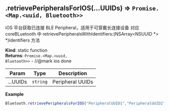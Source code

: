 <a name="module_miot/Bluetooth--module.exports.retrievePeripheralsForIOS"></a>

## .retrievePeripheralsForIOS(...UUIDs) ⇒ <code>Promise.&lt;Map.&lt;uuid, Bluetooth&gt;&gt;</code>
iOS 平台获取已连接 BLE Peripheral，适用于可穿戴长连接设备
对应 coreBLuetooth 中 retrievePeripheralsWithIdentifiers:(NSArray<NSUUID *> *)identifiers 方法

**Kind**: static function  
**Returns**: <code>Promise.&lt;Map.&lt;uuid, Bluetooth&gt;&gt;</code> - //@mark ios done  

| Param | Type | Description |
| --- | --- | --- |
| ...UUIDs | <code>string</code> | Peripheral UUIDs |

**Example**  
```js
Bluetooth.retrievePeripheralsForIOS("PeripheralUUID1","PeripheralUUID2","PeripheralUUID3")
```
